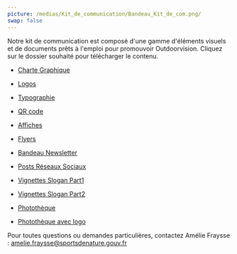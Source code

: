 ```yaml
---
picture: /medias/Kit_de_communication/Bandeau_Kit_de_com.png/
swap: false
---
```


Notre kit de communication est composé d'une gamme d'éléments visuels et de documents prêts à l'emploi pour promouvoir Outdoorvision.
Cliquez sur le dossier souhaité pour télécharger le contenu.

- [Charte Graphique](/medias/Kit_de_communication/Charte_graphique_Outdoorvision.pdf)

- [Logos](/medias/Kit_de_communication/02_LOGOS_OUTDOORVISION.zip)

- [Typographie](/medias/Kit_de_communication/03_TYPOGRAPHIE_OUTDOORVISION.zip)

- [QR code](/medias/Kit_de_communication/09_QR_CODE_OUTDOORVISION.zip)

- [Affiches](/medias/Kit_de_communication/04_AFFICHES_OUTDOORVISION.zip)

- [Flyers](/medias/Kit_de_communication/05_FLYERS_OUTDOORVISION.zip)

- [Bandeau Newsletter](/medias/Kit_de_communication/06_BANDEAU_NEWSLETTER_OUTDOORVISION.zip)

- [Posts Réseaux Sociaux](/medias/Kit_de_communication/07_POSTS_RESEAUX_SOCIAUX_OUTDOORVISION.zip)

- [Vignettes Slogan Part1](/medias/Kit_de_communication/08_VIGNETTES_SLOGANS_OUTDOORVISION.zip)
  
- [Vignettes Slogan Part2](/medias/Kit_de_communication/08_VIGNETTES_SLOGANS_OUTDOORVISION2.zip)

- [Photothèque](/medias/Kit_de_communication/10_PHOTOTHEQUE_OUTDOORVISION.zip)

- [Photothèque avec logo](/medias/Kit_de_communication/11_PHOTOTHEQUE_AVEC_LOGO_OUTDOORVISION.zip)

Pour toutes questions ou demandes particulières, contactez Amélie Fraysse : amelie.fraysse@sportsdenature.gouv.fr





